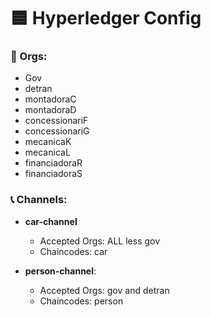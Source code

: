 # 🟦 Hyperledger Config


### 🏢 Orgs:

- Gov
- detran
- montadoraC
- montadoraD
- concessionariF
- concessionariG
- mecanicaK
- mecanicaL
- financiadoraR
- financiadoraS


### 📞 Channels:

- **car-channel**
    - Accepted Orgs: ALL less gov
    - Chaincodes: car

- **person-channel**:
    - Accepted Orgs: gov and detran
    - Chaincodes: person
